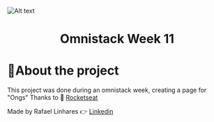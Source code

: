 
![Alt text](https://repository-images.githubusercontent.com/249538637/61b75980-7097-11ea-8e56-c72cc2f088d7)

 <h1 align="center"> Omnistack Week 11 </h1>

  # :dog:About the project 
 
 This project was done during an omnistack week, creating a page for "Ongs" 
  Thanks to 🚀 [Rocketseat](https://github.com/Rocketseat)
 
Made by Rafael Linhares 👉 [Linkedin](https://www.linkedin.com/in/rafael-linhares-js/)
